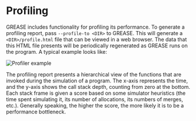 # Profiling

GREASE includes functionality for profiling its performance. To generate a
profiling report, pass `--profile-to <DIR>` to GREASE. This will generate a
`<DIR>/profile.html` file that can be viewed in a web browser. The data that
this HTML file presents will be periodically regenerated as GREASE runs on the
program. A typical example looks like:

![Profiler example](images/profile-example.png)

The profiling report presents a hierarchical view of the functions that are
invoked during the simulation of a program. The x-axis represents the time, and
the y-axis shows the call stack depth, counting from zero at the bottom. Each
stack frame is given a score based on some simulator heuristics (the time spent
simulating it, its number of allocations, its numbers of merges, etc.).
Generally speaking, the higher the score, the more likely it is to be a
performance bottleneck.

<!-- Copyright (c) Galois, Inc. 2024. -->
